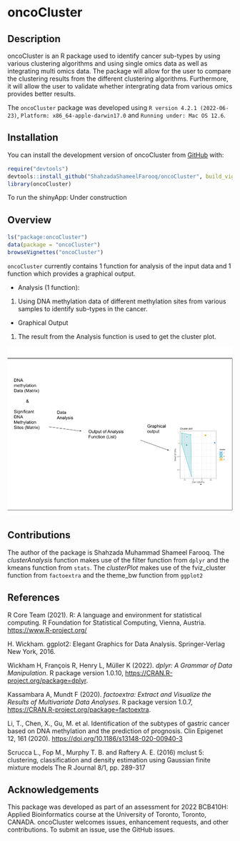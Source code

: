 
<!-- README.md is generated from README.Rmd. Please edit that file -->

# oncoCluster

<!-- badges: start -->
<!-- badges: end -->

## Description

oncoCluster is an R package used to identify cancer sub-types by using
various clustering algorithms and using single omics data as well as
integrating multi omics data. The package will allow for the user to
compare the clustering results from the different clustering algorithms.
Furthermore, it will allow the user to validate whether intergrating
data from various omics provides better results.

The `oncoCluster` package was developed using
`R version 4.2.1 (2022-06-23)`, `Platform: x86_64-apple-darwin17.0` and
`Running under: Mac OS 12.6`.

## Installation

You can install the development version of oncoCluster from
[GitHub](https://github.com/) with:

``` r
require("devtools")
devtools::install_github("ShahzadaShameelFarooq/oncoCluster", build_vignettes = TRUE)
library(oncoCluster)
```

To run the shinyApp: Under construction

## Overview

``` r
ls("package:oncoCluster")
data(package = "oncoCluster") 
browseVignettes("oncoCluster")
```

`oncoCluster` currently contains 1 function for analysis of the input
data and 1 function which provides a graphical output.

-   Analysis (1 function):

1.  Using DNA methylation data of different methylation sites from
    various samples to identify sub-types in the cancer.

-   Graphical Output

1.  The result from the Analysis function is used to get the cluster
    plot.

![](./inst/extdata/overview.png)

## Contributions

The author of the package is Shahzada Muhammad Shameel Farooq. The
*clusterAnalysis* function makes use of the filter function from `dplyr`
and the kmeans function from `stats`. The *clusterPlot* makes use of the
fviz_cluster function from `factoextra` and the theme_bw function from
`ggplot2`

## References

R Core Team (2021). R: A language and environment for statistical
computing. R Foundation for Statistical Computing, Vienna, Austria.
<https://www.R-project.org/>

H. Wickham. ggplot2: Elegant Graphics for Data Analysis. Springer-Verlag
New York, 2016.

Wickham H, François R, Henry L, Müller K (2022). *dplyr: A Grammar of
Data Manipulation*. R package version 1.0.10,
<https://CRAN.R-project.org/package=dplyr>.

Kassambara A, Mundt F (2020). *factoextra: Extract and Visualize the
Results of Multivariate Data Analyses*. R package version 1.0.7,
<https://CRAN.R-project.org/package=factoextra>.

Li, T., Chen, X., Gu, M. et al. Identification of the subtypes of
gastric cancer based on DNA methylation and the prediction of prognosis.
Clin Epigenet 12, 161 (2020).
<https://doi.org/10.1186/s13148-020-00940-3>

Scrucca L., Fop M., Murphy T. B. and Raftery A. E. (2016) mclust 5:
clustering, classification and density estimation using Gaussian finite
mixture models The R Journal 8/1, pp. 289-317

## Acknowledgements

This package was developed as part of an assessment for 2022 BCB410H:
Applied Bioinformatics course at the University of Toronto, Toronto,
CANADA. oncoCluster welcomes issues, enhancement requests, and other
contributions. To submit an issue, use the GitHub issues.
